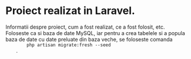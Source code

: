 <h1>
    Proiect realizat in Laravel.
</h1>
<p>
    Informatii despre proiect, cum a fost realizat, ce a fost folosit, etc. <br>
    Foloseste ca si baza de date MySQL, iar pentru a crea tabelele si a popula baza de date cu date preluate din baza veche, se foloseste comanda 
    <code>
        php artisan migrate:fresh --seed
    </code>.
</p>
